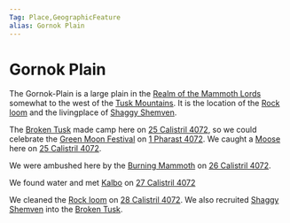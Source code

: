 ```yaml
---
Tag: Place,GeographicFeature
alias: Gornok Plain
---
```

# Gornok Plain
The Gornok-Plain is a large plain in the [Realm of the Mammoth Lords](../Realm-of-the-Mammoth-Lords.md) somewhat to the west of the [Tusk Mountains](Tusk-Mountains.md). It is the location of the [Rock loom](../Places-of-Interest/Rock-loom.md) and the livingplace of [Shaggy Shemven](../../NPCs/Broken-Tusk/Shaggy-Shemven.md).

The [Broken Tusk](../../Organizations/Broken-Tusk.md) made camp here on [25 Calistril 4072](../../../Playing-Notes/Session-1.md#25%20Calistril%204072), so we could celebrate the [Green Moon Festival](../../History/Events/Green-Moon-Festival.md) on [1 Pharast 4072](../../../Playing-Notes/Session-3.md#1%20Pharast%204072). We caught a [Moose](../../NPCs/Fauna/Moose.md) here on [25 Calistril 4072](../../../Playing-Notes/Session-1.md#25%20Calistril%204072). 

We were ambushed here by the [Burning Mammoth](../../Organizations/Burning-Mammoth.md) on [26 Calistril 4072](../../../Playing-Notes/Session-1.md#26%20Calistril%204072). 

We found water and met [Kalbo](../../NPCs/Monsters/Invidivuals/Kalbo.md) on [27 Calistril 4072](../../../Playing-Notes/Session-2.md#27%20Calistril%204072)

We cleaned the [Rock loom](../Places-of-Interest/Rock-loom.md) on [28 Calistril 4072](../../../Playing-Notes/Session-2.md#28%20Calistril%204072). We also recruited [Shaggy Shemven](../../NPCs/Broken-Tusk/Shaggy-Shemven.md) into the [Broken Tusk](../../Organizations/Broken-Tusk.md).